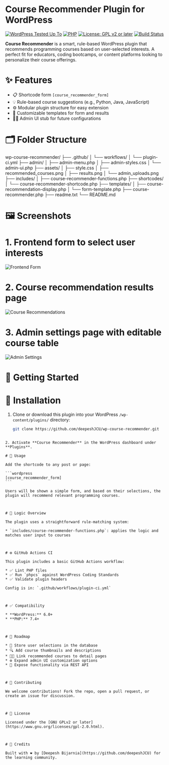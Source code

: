 # Course Recommender Plugin for WordPress

[![WordPress Tested Up To](https://img.shields.io/badge/WordPress-6.5+-blue.svg)](https://wordpress.org)
[![PHP](https://img.shields.io/badge/PHP-7.4+-777bb4.svg)](https://www.php.net/)
[![License: GPL v2 or later](https://img.shields.io/badge/License-GPLv2-blue.svg)](https://www.gnu.org/licenses/gpl-2.0.html)
[![Build Status](https://github.com/deepeshJCU/wp-course-recommender/actions/workflows/plugin-ci.yml/badge.svg)](https://github.com/deepeshJCU/wp-course-recommender/actions)

**Course Recommender** is a smart, rule-based WordPress plugin that recommends programming courses based on user-selected interests. A perfect fit for educators, coding bootcamps, or content platforms looking to personalize their course offerings.



# ✨ Features

- 📋 Shortcode form `[course_recommender_form]`
- 💡 Rule-based course suggestions (e.g., Python, Java, JavaScript)
- ⚙️ Modular plugin structure for easy extension
- 🎨 Customizable templates for form and results
- 🧑‍💻 Admin UI stub for future configurations



# 🗂 Folder Structure



wp-course-recommender/
├── .github/
│   └── workflows/
│       └── plugin-ci.yml
├── admin/
│   ├── admin-menu.php
│   ├── admin-styles.css
│   └── admin-ui.php
├── assets/
│   ├── style.css
│   ├── recommended_courses.png
│   ├── results.png
│   └── admin_uploads.png
├── includes/
│   ├── course-recommender-functions.php
├── shortcodes/
│   └── course-recommender-shortcode.php
├── templates/
│   ├── course-recommendation-display.php
│   └── form-template.php
├── course-recommender.php
├── readme.txt
└── README.md




# 🖼️ Screenshots

# 1. Frontend form to select user interests
![Frontend Form](assets/recommended_courses.png)

# 2. Course recommendation results page
![Course Recommendations](assets/results.png)

# 3. Admin settings page with editable course table
![Admin Settings](assets/admin_uploads.png)



# 🚀 Getting Started

# 🔧 Installation

1. Clone or download this plugin into your WordPress `/wp-content/plugins/` directory:

   ```bash
   git clone https://github.com/deepeshJCU/wp-course-recommender.git
````

2. Activate **Course Recommender** in the WordPress dashboard under **Plugins**.

# 📌 Usage

Add the shortcode to any post or page:

```wordpress
[course_recommender_form]
```

Users will be shown a simple form, and based on their selections, the plugin will recommend relevant programming courses.



# 🧠 Logic Overview

The plugin uses a straightforward rule-matching system:

* `includes/course-recommender-functions.php`: applies the logic and matches user input to courses



# ⚙️ GitHub Actions CI

This plugin includes a basic GitHub Actions workflow:

* ✅ Lint PHP files
* ✅ Run `phpcs` against WordPress Coding Standards
* ✅ Validate plugin headers

Config is in: `.github/workflows/plugin-ci.yml`



# ✅ Compatibility

* **WordPress:** 6.0+
* **PHP:** 7.4+



# 🎯 Roadmap

* 📝 Store user selections in the database
* 🔍 Add course thumbnails and descriptions
* 🧑‍🎓 Link recommended courses to detail pages
* ⚙️ Expand admin UI customization options
* 🔌 Expose functionality via REST API



# 🤝 Contributing

We welcome contributions! Fork the repo, open a pull request, or create an issue for discussion.



# 📄 License

Licensed under the [GNU GPLv2 or later](https://www.gnu.org/licenses/gpl-2.0.html).



# 🙌 Credits

Built with ❤️ by [Deepesh Bijarnia](https://github.com/deepeshJCU) for the learning community.



